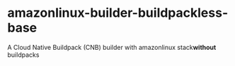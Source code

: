 # amazonlinux-builder-buildpackless-base
A Cloud Native Buildpack (CNB) builder with amazonlinux stack**without** buildpacks
